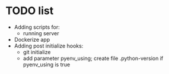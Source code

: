 # TODO list
* Adding scripts for:
  * running server
* Dockerize app
* Adding post initialize hooks:
  * git initialize
  * add parameter pyenv_using; create file .python-version if pyenv_using is true